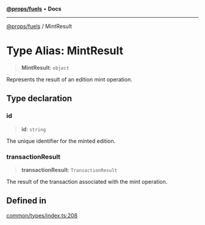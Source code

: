 [**@props/fuels**](../README.md) • **Docs**

***

[@props/fuels](../README.md) / MintResult

# Type Alias: MintResult

> **MintResult**: `object`

Represents the result of an edition mint operation.

## Type declaration

### id

> **id**: `string`

The unique identifier for the minted edition.

### transactionResult

> **transactionResult**: `TransactionResult`

The result of the transaction associated with the mint operation.

## Defined in

[common/types/index.ts:208](https://github.com/Props-Labs/octane/blob/3181d89fe38d99d6e0ad7e818f29246d1dfe1592/packages/props-fuels/src/common/types/index.ts#L208)
